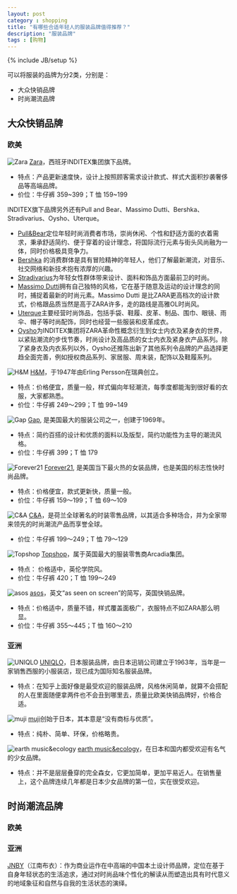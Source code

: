```yaml
---
layout: post
category : shopping
title: "有哪些合适年轻人的服装品牌值得推荐？"
description: "服装品牌"
tags : [购物]
---
```

{% include JB/setup %}

可以将服装的品牌为分2类，分别是：

* 大众快销品牌
* 时尚潮流品牌

## 大众快销品牌

### 欧美

![Zara](http://gtms04.alicdn.com/tps/i4/TB155ciHFXXXXaCaXXXSB5dIXXX-250-250.jpg)
[Zara](http://www.zara.cn/cn/)，西班牙INDITEX集团旗下品牌。

* 特点：产品更新速度快，设计上按照顾客需求设计款式、样式大面积抄袭奢侈品等高端品牌。
* 价位：牛仔裤 359~399；T 恤 159~199

INDITEX旗下品牌另外还有Pull and Bear、Massimo Dutti、Bershka、Stradivarius、Oysho、Uterque。

* [Pull&Bear](http://www.pullandbear.com/cn/zh/)定位年轻时尚消费者市场，崇尚休闲、个性和舒适方面的衣着需求，秉承舒适简约、便于穿着的设计理念，将国际流行元素与街头风尚融为一体，同时价格极具竞争力。
* [Bershka](http://www.bershka.com/cn/zh/) 的消费群体是具有冒险精神的年轻人，他们了解最新潮流，对音乐、社交网络和新技术抱有浓厚的兴趣。
* [Stradivarius](http://www.stradivarius.com/cn/zh/)为年轻女性群体带来设计、面料和饰品方面最前卫的时尚。
* [Massimo Dutti](http://www.massimodutti.com/)拥有自己独特的风格，它在基于随意及运动的设计理念的同时，捕捉着最新的时尚元素。Massimo Dutti 是比ZARA更高档次的设计款式，价格跟品质当然是高于ZARA许多，走的路线是高雅OL时尚风。
* [Uterque](http://www.uterque.com/)主要经营时尚饰品，包括手袋、鞋履、皮革、制品、围巾、眼镜、雨伞、帽子等时尚配饰，同时也经营一些服装和皮革成衣。
* [Oysho](http://www.oysho.com/)为INDITEX集团将ZARA革命性概念衍生到女士内衣及紧身衣的世界，以紧贴潮流的步伐节奏，时尚设计及高品质的女士内衣及紧身衣产品系列。除了紧身衣及内衣系列以外，Oysho还推陈出新了其他系列令品牌的产品选择更趋全面完善，例如授权商品系列、家居服、周末装，配饰以及鞋履系列。

![H&M](http://gtms02.alicdn.com/tps/i2/TB1GI60HpXXXXcdaXXXSB5dIXXX-250-250.jpg)
[H&M](http://www2.hm.com/zh_cn/index.html)，于1947年由Erling Persson在瑞典创立。

* 特点：价格便宜，质量一般，样式偏向年轻潮流，每季度都能淘到很好看的衣服，大家都熟悉。
* 价位：牛仔裤 249～299；T 恤 99~149

![Gap](http://gtms01.alicdn.com/tps/i1/TB1tikkHFXXXXXmaXXXSB5dIXXX-250-250.jpg)
[Gap](http://www.gap.cn/), 是美国最大的服装公司之一，创建于1969年。

* 特点：简约百搭的设计和优质的面料以及版型，简约功能性为主导的潮流风格。
* 价位：牛仔裤 399；T 恤 179

![Forever21](http://gtms01.alicdn.com/tps/i1/TB1_vBAHpXXXXccaFXXSB5dIXXX-250-250.jpg)
[Forever21](http://www.forever21.cn/), 是美国当下最火热的女装品牌，也是美国的标志性快时尚品牌。

* 特点：价格便宜，款式更新快，质量一般。
* 价位：牛仔裤 159～199；T 恤 69～109

![C&A](http://gtms03.alicdn.com/tps/i3/TB1v93KHpXXXXcOaXXXSB5dIXXX-250-250.jpg)
[C&A](http://www.canda.cn/)，是荷兰全球著名的时装零售品牌，以其适合多种场合，并为全家带来领先的时尚潮流产品而享誉全球。 

* 价位：牛仔裤 199～249；T 恤 79～129

![Topshop](http://gtms02.alicdn.com/tps/i2/TB1uzA4HpXXXXcAaXXXJZCaIXXX-250-227.jpg)
[Topshop](http://topshop.tmall.com/)，属于英国最大的服装零售商Arcadia集团。

* 特点： 价格适中，英伦学院风。
* 价位：牛仔裤 420；T 恤 199～249

![asos](http://gtms02.alicdn.com/tps/i2/TB16ckBHpXXXXcIaXXXSB5dIXXX-250-250.jpg)
[asos](http://www.asos.cn/)，英文“as seen on screen”的简写，英国快销品牌。

* 特点：价格适中，质量不错，样式覆盖面极广，衣服特点不如ZARA那么明显。
* 价位：牛仔裤 355～445；T 恤 160～210

### 亚洲

![UNIQLO](http://gtms01.alicdn.com/tps/i1/TB1aRN2HpXXXXbcapXXSB5dIXXX-250-250.jpg)
[UNIQLO](http://www.uniqlo.cn/)，日本服装品牌，由日本迅销公司建立于1963年，当年是一家销售西服的小服装店，现已成为国际知名服装品牌。

* 特点：在知乎上面好像是最受欢迎的服装品牌，风格休闲简单，就算不会搭配的人在里面随便拿两件也不会丑到哪里去，质量比欧美快销品牌好，价格合适。

![muji](http://gtms03.alicdn.com/tps/i3/TB19aU.HpXXXXb.apXXnqb22pXX-220-149.jpg)
[muji](http://www.muji.com.cn/)创始于日本，其本意是“没有商标与优质”。

* 特点：纯朴、简单、环保，价格略贵。

![earth music&ecology](http://gtms03.alicdn.com/tps/i3/TB1UYIoHFXXXXbfXVXXoZHbVVXX-309-103.jpg)
[earth music&ecology](http://earthmusic.tmall.com/)，在日本和国内都受欢迎有名气的少女品牌。

* 特点：并不是层层叠穿的完全森女，它更加简单，更加平易近人。在销售量上，这个品牌连续几年都是日本少女品牌的第一位，实在很受欢迎。 

## 时尚潮流品牌 

### 欧美

### 亚洲

[JNBY](http://jnby.tmall.com/)（江南布衣）：作为商业运作在中高端的中国本土设计师品牌，定位在基于自身年轻状态的生活追求，通过对时尚品味个性化的解读从而塑造出具有时代意义的地域象征和自然与自我的生活状态的演绎。